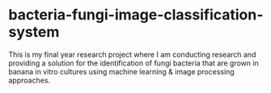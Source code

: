 # bacteria-fungi-image-classification-system
This is my final year research project where I am conducting research and providing a solution for the identification of fungi bacteria that are grown in banana in vitro cultures using machine learning & image processing approaches.
